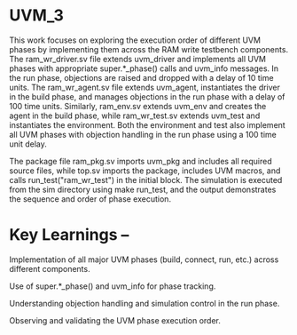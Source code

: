 # UVM_3
This work focuses on exploring the execution order of different UVM phases by implementing them across the RAM write testbench components. The ram_wr_driver.sv file extends uvm_driver and implements all UVM phases with appropriate super.*_phase() calls and uvm_info messages. In the run phase, objections are raised and dropped with a delay of 10 time units. The ram_wr_agent.sv file extends uvm_agent, instantiates the driver in the build phase, and manages objections in the run phase with a delay of 100 time units. Similarly, ram_env.sv extends uvm_env and creates the agent in the build phase, while ram_wr_test.sv extends uvm_test and instantiates the environment. Both the environment and test also implement all UVM phases with objection handling in the run phase using a 100 time unit delay.

The package file ram_pkg.sv imports uvm_pkg and includes all required source files, while top.sv imports the package, includes UVM macros, and calls run_test("ram_wr_test") in the initial block. The simulation is executed from the sim directory using make run_test, and the output demonstrates the sequence and order of phase execution.

# Key Learnings –

Implementation of all major UVM phases (build, connect, run, etc.) across different components.

Use of super.*_phase() and uvm_info for phase tracking.

Understanding objection handling and simulation control in the run phase.

Observing and validating the UVM phase execution order.
